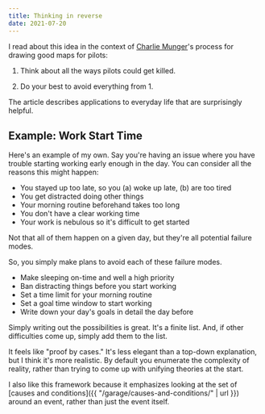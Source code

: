 ```yaml
---
title: Thinking in reverse
date: 2021-07-20
---
```


I read about this idea in the context of [Charlie Munger](https://historyofyesterday.com/suppose-i-wanted-to-kill-a-lot-of-pilots-f126bbc756fa)'s process for drawing good maps for pilots:

1. Think about all the ways pilots could get killed.

2. Do your best to avoid everything from 1.

The article describes applications to everyday life that are surprisingly helpful.

## Example: Work Start Time

Here's an example of my own. Say you're having an issue where you have trouble starting working early enough in the day. You can consider all the reasons this might happen:

- You stayed up too late, so you (a) woke up late, (b) are too tired
- You get distracted doing other things
- Your morning routine beforehand takes too long
- You don't have a clear working time
- Your work is nebulous so it's difficult to get started

Not that all of them happen on a given day, but they're all potential failure modes.

So, you simply make plans to avoid each of these failure modes.

- Make sleeping on-time and well a high priority
- Ban distracting things before you start working
- Set a time limit for your morning routine
- Set a goal time window to start working
- Write down your day's goals in detail the day before

Simply writing out the possibilities is great. It's a finite list. And, if other difficulties come up, simply add them to the list.

It feels like "proof by cases." It's less elegant than a top-down explanation, but I think it's more realistic. By default you enumerate the complexity of reality, rather than trying to come up with unifying theories at the start.

I also like this framework because it emphasizes looking at the set of [causes and conditions]({{ "/garage/causes-and-conditions/" | url }}) around an event, rather than just the event itself.
